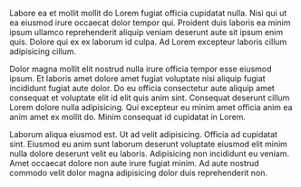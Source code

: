 Labore ea et mollit mollit do Lorem fugiat officia cupidatat nulla. Nisi qui ut ea eiusmod irure occaecat dolor tempor qui. Proident duis laboris ea minim ipsum ullamco reprehenderit aliquip veniam deserunt aute sit ipsum enim quis. Dolore qui ex ex laborum id culpa. Ad Lorem excepteur laboris cillum adipisicing cillum.

Dolor magna mollit elit nostrud nulla irure officia tempor esse eiusmod ipsum. Et laboris amet dolore amet fugiat voluptate nisi aliquip fugiat incididunt fugiat aute dolor. Do eu officia consectetur aute aliquip amet consequat et voluptate elit id elit quis anim sint. Consequat deserunt cillum Lorem dolore nulla adipisicing. Qui excepteur eu minim amet officia anim ea anim amet ex mollit do. Minim consequat id cupidatat in Lorem.

Laborum aliqua eiusmod est. Ut ad velit adipisicing. Officia ad cupidatat sint. Eiusmod eu anim sunt laborum deserunt voluptate eiusmod elit minim nulla dolore deserunt velit eu laboris. Adipisicing non incididunt eu veniam. Amet occaecat dolore non aute irure fugiat minim. Ad aute nostrud commodo velit dolor magna adipisicing dolor duis reprehenderit non.